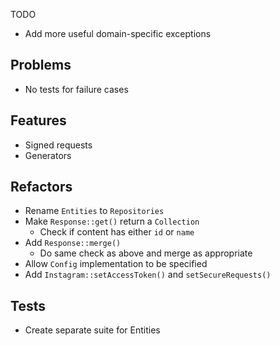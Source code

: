 TODO

- Add more useful domain-specific exceptions

## Problems
- No tests for failure cases

## Features
- Signed requests
- Generators

## Refactors
- Rename `Entities` to `Repositories`
- Make `Response::get()` return a `Collection`
    - Check if content has either `id` or `name`
- Add `Response::merge()`
    - Do same check as above and merge as appropriate
- Allow `Config` implementation to be specified
- Add `Instagram::setAccessToken()` and `setSecureRequests()`

## Tests
- Create separate suite for Entities
